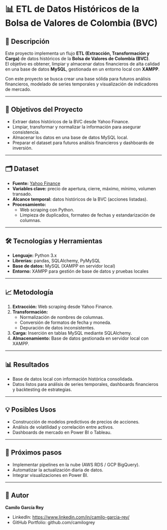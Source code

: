 # 📊 ETL de Datos Históricos de la Bolsa de Valores de Colombia (BVC)

## 🚀 Descripción
Este proyecto implementa un flujo **ETL (Extracción, Transformación y Carga)** de datos históricos de la **Bolsa de Valores de Colombia (BVC)**.  
El objetivo es obtener, limpiar y almacenar datos financieros de alta calidad en una base de datos **MySQL**, gestionada en un entorno local con **XAMPP**.  

Con este proyecto se busca crear una base sólida para futuros análisis financieros, modelado de series temporales y visualización de indicadores de mercado.  

---

## 🎯 Objetivos del Proyecto
- Extraer datos históricos de la BVC desde Yahoo Finance.  
- Limpiar, transformar y normalizar la información para asegurar consistencia.  
- Almacenar los datos en una base de datos MySQL local.  
- Preparar el dataset para futuros análisis financieros y dashboards de inversión.  

---

## 🗂️ Dataset
- **Fuente:** [Yahoo Finance](https://finance.yahoo.com/)  
- **Variables clave:** precio de apertura, cierre, máximo, mínimo, volumen transado.  
- **Alcance temporal:** datos históricos de la BVC (acciones listadas).  
- **Procesamiento:**  
  - Web scraping con Python.  
  - Limpieza de duplicados, formateo de fechas y estandarización de columnas.  

---

## 🛠️ Tecnologías y Herramientas
- **Lenguaje:** Python 3.x  
- **Librerías:** pandas, SQLAlchemy, PyMySQL  
- **Base de datos:** MySQL (XAMPP en servidor local)  
- **Entorno:** XAMPP para gestión de base de datos y pruebas locales  

---

## 📈 Metodología
1. **Extracción:** Web scraping desde Yahoo Finance.  
2. **Transformación:**  
   - Normalización de nombres de columnas.  
   - Conversión de formatos de fecha y moneda.  
   - Depuración de datos inconsistentes.  
3. **Carga:** Inserción en tablas MySQL mediante SQLAlchemy.  
4. **Almacenamiento:** Base de datos gestionada en servidor local con XAMPP.  

---

## 📊 Resultados
- Base de datos local con información histórica consolidada.  
- Datos listos para análisis de series temporales, dashboards financieros y backtesting de estrategias.  

---

## 💡 Posibles Usos
- Construcción de modelos predictivos de precios de acciones.  
- Análisis de volatilidad y correlación entre activos.  
- Dashboards de mercado en Power BI o Tableau.  

---

## 📌 Próximos pasos
- Implementar pipelines en la nube (AWS RDS / GCP BigQuery).  
- Automatizar la actualización diaria de datos.  
- Integrar visualizaciones en Power BI.  

---

## 👤 Autor
**Camilo García Rey**  
- LinkedIn: https://www.linkedin.com/in/camilo-garcia-rey/  
- GitHub Portfolio: github.com/camilogrey 
